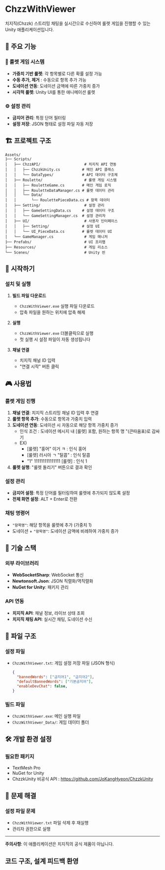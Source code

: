 # ChzzWithViewer

치지직(Chzzk) 스트리밍 채팅을 실시간으로 수신하여 룰렛 게임을 진행할 수 있는 Unity 애플리케이션입니다.

## 🎯 주요 기능

### 🎰 룰렛 게임 시스템
- **가중치 기반 룰렛**: 각 항목별로 다른 확률 설정 가능
- **수동 추가, 제거** : 수동으로 항목 추가 가능
- **도네이션 연동**: 도네이션 금액에 따른 가중치 증가
- **시각적 룰렛**: Unity UI를 통한 애니메이션 룰렛

### ⚙️ 설정 관리
- **금지어 관리**: 특정 단어 필터링
- **설정 저장**: JSON 형태로 설정 파일 자동 저장

## 🏗️ 프로젝트 구조

```
Assets/
├── Scripts/
│   ├── ChzzAPI/                    # 치지직 API 연동
│   │   ├── ChzzkUnity.cs          # 메인 API 클래스
│   │   └── DataTypes/             # API 데이터 구조체
│   ├── Roulette/                   # 룰렛 게임 시스템
│   │   ├── RouletteGame.cs        # 메인 게임 로직
│   │   ├── RouletteDataManager.cs # 룰렛 데이터 관리
│   │   └── Data/
│   │       └── RoulettePieceData.cs # 항목 데이터
│   ├── Setting/                    # 설정 관리
│   │   ├── GameSettingData.cs     # 설정 데이터 구조
│   │   └── GameSettingManager.cs  # 설정 관리자
│   ├── UI/                         # 사용자 인터페이스
│   │   ├── Setting/               # 설정 UI
│   │   └── UI_PieceData.cs        # 룰렛 데이터 UI
│   └── GameManager.cs              # 게임 매니저
├── Prefabs/                        # UI 프리팹
├── Resources/                      # 게임 리소스
└── Scenes/                         # Unity 씬
```

## 🚀 시작하기

### 설치 및 실행
1. **빌드 파일 다운로드**
   - `ChzzWithViewer.exe` 실행 파일 다운로드
   - 압축 파일을 원하는 위치에 압축 해제

2. **실행**
   - `ChzzWithViewer.exe` 더블클릭으로 실행
   - 첫 실행 시 설정 파일이 자동 생성됩니다

3. **채널 연결**
   - 치지직 채널 ID 입력
   - "연결 시작" 버튼 클릭

## 🎮 사용법

### 룰렛 게임 진행
1. **채널 연결**: 치지직 스트리밍 채널 ID 입력 후 연결
2. **룰렛 항목 추가**: 수동으로 항목과 가중치 입력
3. **도네이션 연동**: 도네이션 시 자동으로 해당 항목 가중치 증가
	- 인식 조건 : 도네이션 메시지 내 [룰렛] 포함, 원하는 항목 명 "(큰따옴표)로 감싸기
	- EX)
		- [룰렛] "홍어" 이거 ㅋ        : 인식 홍어
		- [룰렛]  러시아 ㄱ "탈콥"     : 인식 탈콥
		- "1" 111111111111111  [룰렛] : 인식 1
4. **룰렛 실행**: "룰렛 돌리기" 버튼으로 결과 확인

### 설정 관리
- **금지어 설정**: 특정 단어를 필터링하여 룰렛에 추가되지 않도록 설정
- **전체 화면 설정**: ALT + Enter로 전환

### 채팅 명령어
- `"항목명"`: 해당 항목을 룰렛에 추가 (가중치 1)
- 도네이션 + `"항목명"`: 도네이션 금액에 비례하여 가중치 증가

## 🔧 기술 스택

### 외부 라이브러리
- **WebSocketSharp**: WebSocket 통신
- **Newtonsoft.Json**: JSON 직렬화/역직렬화
- **NuGet for Unity**: 패키지 관리

### API 연동
- **치지직 API**: 채널 정보, 라이브 상태 조회
- **치지직 채팅 API**: 실시간 채팅, 도네이션 수신

## 📁 파일 구조

### 설정 파일
- `ChzzWithViewer.txt`: 게임 설정 저장 파일 (JSON 형식)
  ```json
  {
    "bannedWords": ["금지어1", "금지어2"],
    "defaultBannedWords": ["기본금지어"],
    "enableDevChat": false,
  }
  ```

### 빌드 파일
- `ChzzWithViewer.exe`: 메인 실행 파일
- `ChzzWithViewer_Data/`: 게임 데이터 폴더


## 🛠️ 개발 환경 설정

### 필요한 패키지
- TextMesh Pro
- NuGet for Unity
- ChzzkUnity 비공식 API : https://github.com/JoKangHyeon/ChzzkUnity

## 🐛 문제 해결

### 설정 파일 문제
- `ChzzWithViewer.txt` 파일 삭제 후 재실행
- 관리자 권한으로 실행

---

**주의사항**: 이 애플리케이션은 치지직의 공식 제품이 아닙니다. 
## 코드 구조, 설계 피드백 환영
